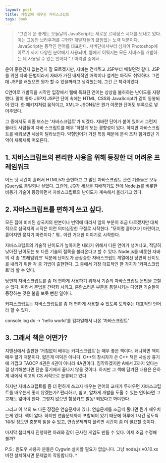 ```yaml
---
layout: post
title: 거침없이 배우는 커피스크립트
tags: book
---
```


> "그런데 운 좋게도 오늘날의 JavaScript는 새로운 르네상스 시대를 보내고 있다. 이는 그동안 브라우저를 구현한 개발자들의 끊임없는 노력 덕분이다. JavaScript는 동적인 언어를 대표한다. 서버단에서부터 심지어 Photoshop에 이르기 까지 다양한 분야에서 사용되며, 웹에서 이뤄지는 모든 서비스를 개발하는 데 사용될 수 있는 언어다." / 머리말 중에서...

운이 좋은건지 없는건지 잘 모르겠지만, 자바는 건네뛰고 JSP부터 배웠던것 같다. JSP를 위한 자바 문법이라서 자바가 가진 내제적인 매력이나 설계는 아직도 취약하다. 그런데 JSP를 배웠으면 뭔가 할 수 있을꺼라고 생각했는데, 그건 큰 착각이었다.

C언어로 개발직을 시작한 입장에서 웹에 특화된 언어는 상상을 불허하는 난이도를 자랑했다. 말이 좋아 JSP지 JSP란 단어 속에는 HTML, CSS와 JavaScript가 같이 동봉되어 있다. 한 패키지처럼 움직이고, XML과 JSON같은 뭔가 야릇한 단어도 부록으로 넣어주었다.

그 중에서도 최종 보스는 '자바스크립트'가 되겠다. 자바란 단어가 붙어 있어서 그런지 몰라도 사람들이 자바 스크립트를 매우 '하찮게'보는 경향성이 있다. 하지만 자바스크립트를 배워보면 세상이 달라보인다. 약형언어가 가진 특징 때문에 분석 조차 힘겨웠던 기억이 새록새록 떠오른다.

## 1. 자바스크립트의 편리한 사용을 위해 등장한 더 어려운 프레임워크

어느 덧 시간이 흘러서 HTML5가 출현하고 그 많던 자바스크립트 관련 기술들은 모두 jQuery로 통일되나 싶었다. 그런데, JQ가 세상을 지배하기도 전에 Node.js를 비롯한 비동기 기술이 등장하면서 자바스크립트의 난이도가 계속해서 올라가고 있다.

## 2. 자바스크립트를 편하게 쓰고 싶다. 

모든 집에 비치된 삼국지의 판본이나 번역에 따라서 앞의 부분이 조금 다르겠지만 대체적으로 삼국지의 시작은 이런 의미심장한 구절로 시작한다. "모이명 흩어지기 마련이고, 흩어지면 뭉치기 마련이다." 뭐.. 이런 거대한 이야기로 시작한다. 

자바스크립트의 기술적 난이도가 높아지면 내리기 위해서 다른 언어가 생겨나고, 적당히 낮아진 난이도는 또 다른 기술의 접목을 불러온다고 할 수 있다. Node.js를 비롯한 자바의 각 종 '프레임워크' 덕분에 난이도가 급상승한 자바스크립트 계열에선 당연히 난이도를 내리기 위한 각 종 기법이 출현한다. 그 중에서 가장 대표적인 한 가지가 '커피스크립트'라 할 수 있다.

당연히 자바스크립트를 좀 더 편하게 사용하기 위해서 기존의 자바스크립트 문법을 고칠 순 없다. 따라서 문법을 간략화 시키고, 혼란스러운 부분을 통일시키는 다양한 기술들이 등장하는 것은 불을 보듯 뻔한 일이다.

커피스크립트는 자바스크립트를 좀 더 편하게 사용할 수 있도록 도와주는 대표적인 언어라 할 수 있다. 

console.log do -> 'hello world'를 컴파일해서 나온 '자바스크립트'

## 3. 그래서 책은 어떤가?

지앤선에서 출판한 '거침없이 배우는 커피스크립트'는 매우 좋은 책이다. 왜냐하면 책이 매우 얇기 때문이다. 얇은게 미덕은 아니다. C++의 창시자가 쓴 C++ 책은 사실상 흉기에 가깝고 TAOCP 4권은 4권이 아니라 4A권이다. 짐작하겠지만 A에서 Z까지 있다는 걸 상기해본다면 단순 흉기에서 끝나지 않을 것이다. 하지만 그 책에 담겨진 내용은 은하계 내에서 최고의 CS 서적으로 분류되고 있다.

하지만 자바스크립트를 좀 더 편하게 쓰고자 배우는 언어의 교재가 두꺼우면 자바스크립트를 배우는게 좋지 않겠는가? 편리하고, 쉽고, 알차게 개발을 도울 수 있는 언어라면 그 교재도 얇아야 한다. 그렇지 않으면 함정카드 발동! 되었다고 봐야한다.

그리고 이 책의 또 다른 장점은 연습문제에 있다. 연습문제를 조금씩 풀다면 뭔가 깨우치는게 있다. 책이 얇다. 하지만 연습문제까지 포함되어 있기 때문에 하루에 1시간 정도씩 1주일 정도면 충분히 읽을 수 있고, 연습문제까지 풀려면 시간이 좀 더 필요할 것이다.

마지막 챕터까지 진행하면 아래와 같이 근사한 게임도 만들 수 있다. 이제 조금 수정해 볼까?

P.S :  윈도우 사용자 분들은 Cygwin 설치할 필요가 없습니다. 그냥 node.js v0.10.xx 버전 설치하시면 문제없이 작동합니다. ^